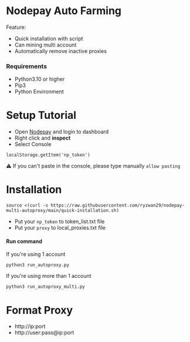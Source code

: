 # Nodepay Auto Farming
Feature:
- Quick installation with script
- Can mining multi account
- Automatically remove inactive proxies

### Requirements
- Python3.10 or higher
- Pip3
- Python Environment

# Setup Tutorial
- Open [Nodepay](https://app.nodepay.ai/register?ref=ZUCBuJaIoBXLE6J) and login to dashboard
- Right click and **inspect**
- Select Console
```
localStorage.getItem('np_token')
```
⚠️ If you can't paste in the console, please type manually ```allow pasting```

# Installation
```
source <(curl -s https://raw.githubusercontent.com/ryzwan29/nodepay-multi-autoproxy/main/quick-installation.sh)
```
- Put your ```np_token``` to token_list.txt file
- Put your ```proxy``` to local_proxies.txt file

#### Run command
If you're using 1 account
```
python3 run_autoproxy.py
```
If you're using more than 1 account
```
python3 run_autoproxy_multi.py
```

# Format Proxy
- http://ip:port
- http://user:pass@ip:port

